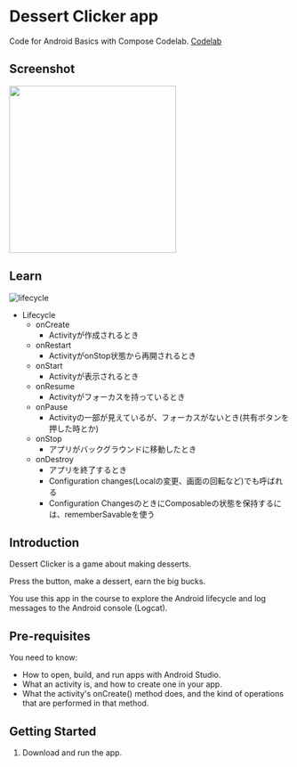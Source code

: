 Dessert Clicker app
=====================

Code for Android Basics with Compose Codelab.
[Codelab](https://developer.android.com/codelabs/basic-android-kotlin-compose-activity-lifecycle?continue=https://developer.android.com/courses/pathways/android-basics-compose-unit-4-pathway-1?hl%3Dja%23codelab-https://developer.android.com/codelabs/basic-android-kotlin-compose-activity-lifecycle#6)

Screenshot
----------
<img src="https://github.com/user-attachments/assets/241876db-3df5-4069-be20-8c9b8209500b" width="300">

Learn
-----
![lifecycle](https://github.com/user-attachments/assets/aedb4f6b-84b5-4935-801f-0acc8ba32a4b)
- Lifecycle
  - onCreate
    - Activityが作成されるとき
  - onRestart
    - ActivityがonStop状態から再開されるとき
  - onStart
    - Activityが表示されるとき
  - onResume
    - Activityがフォーカスを持っているとき
  - onPause
    - Activityの一部が見えているが、フォーカスがないとき(共有ボタンを押した時とか)
  - onStop
    - アプリがバックグラウンドに移動したとき
  - onDestroy
    - アプリを終了するとき
    - Configuration changes(Localの変更、画面の回転など)でも呼ばれる
    - Configuration ChangesのときにComposableの状態を保持するには、rememberSavableを使う

Introduction
------------

Dessert Clicker is a game about making desserts.

Press the button, make a dessert, earn the big bucks.

You use this app in the course to explore the Android lifecycle and log messages to
the Android console (Logcat).

Pre-requisites
--------------

You need to know:
- How to open, build, and run apps with Android Studio.
- What an activity is, and how to create one in your app.
- What the activity's onCreate() method does, and the kind of operations
  that are performed in that method.


Getting Started
---------------

1. Download and run the app.
